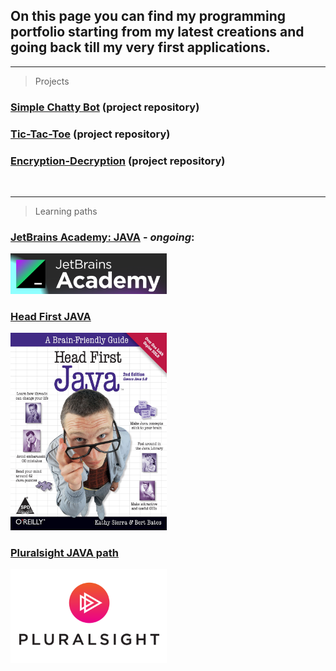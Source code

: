 ## On this page you can find my programming portfolio starting from my latest creations and going back till my very first applications.
<hr>

> Projects

### <a href="" target="_blank">Simple Chatty Bot</a> (project repository)<br>
### <a href="https://github.com/Kamil-Jankowski/Tic-Tac-Toe" target="_blank">Tic-Tac-Toe</a> (project repository)<br>
### <a href="https://github.com/Kamil-Jankowski/Encryption-Decryption" target="_blank">Encryption-Decryption</a> (project repository)
<br>

<hr>

> Learning paths

### [JetBrains Academy: JAVA](jet_brains.md) - _ongoing_:
 <img src="pictures/academy.png" alt="book_cover" width="250"/>
 <br>
 
### [Head First JAVA](head_first_java.md)
 <img src="pictures/Head_first_JAVA.jpg" alt="book_cover" width="250"/>
 <br>

### [Pluralsight JAVA path](pluralsight.md)
  <img src="pictures/Pluralsight.png" alt="course_icon" width="250"/>
